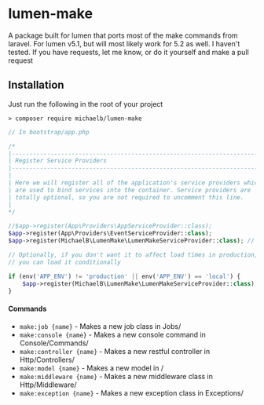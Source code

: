 # lumen-make
A package built for lumen that ports most of the make commands from laravel.
For lumen v5.1, but will most likely work for 5.2 as well. I haven't tested.
If you have requests, let me know, or do it yourself and make a pull request

## Installation

Just run the following in the root of your project
```shell
> composer require michaelb/lumen-make
```

```php
// In bootstrap/app.php

/*
|--------------------------------------------------------------------------
| Register Service Providers
|--------------------------------------------------------------------------
|
| Here we will register all of the application's service providers which
| are used to bind services into the container. Service providers are
| totally optional, so you are not required to uncomment this line.
|
*/

//$app->register(App\Providers\AppServiceProvider::class);
$app->register(App\Providers\EventServiceProvider::class);
$app->register(MichaelB\LumenMake\LumenMakeServiceProvider::class); // <- Add this
```

```php
// Optionally, if you don't want it to affect load times in production,
// you can load it conditionally

if (env('APP_ENV') != 'production' || env('APP_ENV') == 'local') {
    $app->register(MichaelB\LumenMake\LumenMakeServiceProvider::class);
}
```

#### Commands
* `make:job {name}` - Makes a new job class in Jobs/
* `make:console {name}` - Makes a new console command in Console/Commands/
* `make:controller {name}` - Makes a new restful controller in Http/Controllers/
* `make:model {name}` - Makes a new model in /
* `make:middleware {name}` - Makes a new middleware class in Http/Middleware/
* `make:exception {name}` - Makes a new exception class in Exceptions/

